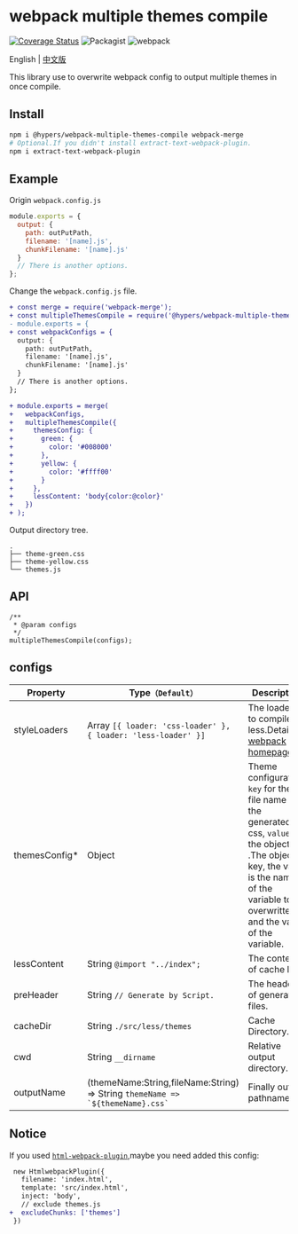 # webpack multiple themes compile

[![Coverage Status](https://coveralls.io/repos/github/hiyangguo/webpack-mutiple-theme-bundle-css-demo/badge.svg?branch=master)](https://coveralls.io/github/hiyangguo/webpack-mutiple-theme-bundle-css-demo?branch=master)
![Packagist](https://img.shields.io/packagist/l/doctrine/orm.svg)
![webpack](https://img.shields.io/badge/webpack-%3E%3D3%20%7C%20%3E%3D4-green.svg)

English | [中文版][readm-cn]

This library use to overwrite webpack config to output multiple themes in once compile.

## Install

```bash
npm i @hypers/webpack-multiple-themes-compile webpack-merge
# Optional.If you didn't install extract-text-webpack-plugin.
npm i extract-text-webpack-plugin
```

## Example

Origin `webpack.config.js`

```javascript
module.exports = {
  output: {
    path: outPutPath,
    filename: '[name].js',
    chunkFilename: '[name].js'
  }
  // There is another options.
};
```

Change the `webpack.config.js` file.

```diff
+ const merge = require('webpack-merge');
+ const multipleThemesCompile = require('@hypers/webpack-multiple-themes-compile');
- module.exports = {
+ const webpackConfigs = {
  output: {
    path: outPutPath,
    filename: '[name].js',
    chunkFilename: '[name].js'
  }
  // There is another options.
};

+ module.exports = merge(
+   webpackConfigs,
+   multipleThemesCompile({
+     themesConfig: {
+       green: {
+         color: '#008000'
+       },
+       yellow: {
+         color: '#ffff00'
+       }
+     },
+     lessContent: 'body{color:@color}'
+   })
+ );
```

Output directory tree.

```
.
├── theme-green.css
├── theme-yellow.css
└── themes.js
```

## API

```
/**
 * @param configs
 */
multipleThemesCompile(configs);
```

## configs

| Property       | Type`（Default）`                                                                  | Description                                                                                                                                                                                          |
| -------------- | ---------------------------------------------------------------------------------- | ---------------------------------------------------------------------------------------------------------------------------------------------------------------------------------------------------- |
| styleLoaders   | Array `[{ loader: 'css-loader' }, { loader: 'less-loader' }]`                      | The loaders to compile less.Details in [webpack homepage](https://webpack.js.org/configuration/module/#rule-loader)                                                                                  |
| themesConfig\* | Object                                                                             | Theme configuration. `key` for the file name of the generated css, `value` for the object .The object's key, the value is the name of the variable to be overwritten, and the value of the variable. |
| lessContent    | String `@import "../index";`                                                       | The content of cache less.                                                                                                                                                                           |
| preHeader      | String `// Generate by Script.`                                                    | The header of generate files.                                                                                                                                                                        |
| cacheDir       | String `./src/less/themes`                                                         | Cache Directory.                                                                                                                                                                                     |
| cwd            | String `__dirname`                                                                 | Relative output directory.                                                                                                                                                                           |
| outputName     | (themeName:String,fileName:String) => String `` themeName => `${themeName}.css` `` | Finally output pathname.                                                                                                                                                                             |

## Notice

If you used [`html-webpack-plugin`](https://www.npmjs.com/package/html-webpack-plugin),maybe you need added this config:

```diff
 new HtmlwebpackPlugin({
   filename: 'index.html',
   template: 'src/index.html',
   inject: 'body',
   // exclude themes.js
+  excludeChunks: ['themes']
 })
```

[readm-cn]: https://github.com/rsuite/rsuite/edit/master/README_zh.md
